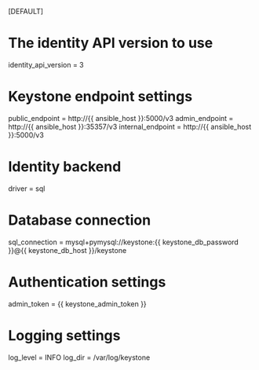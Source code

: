 [DEFAULT]
# The identity API version to use
identity_api_version = 3

# Keystone endpoint settings
public_endpoint = http://{{ ansible_host }}:5000/v3
admin_endpoint = http://{{ ansible_host }}:35357/v3
internal_endpoint = http://{{ ansible_host }}:5000/v3

# Identity backend
driver = sql

# Database connection
sql_connection = mysql+pymysql://keystone:{{ keystone_db_password }}@{{ keystone_db_host }}/keystone

# Authentication settings
admin_token = {{ keystone_admin_token }}

# Logging settings
log_level = INFO
log_dir = /var/log/keystone
